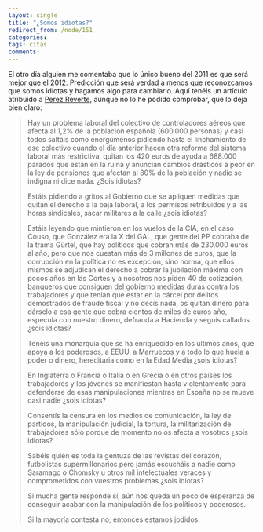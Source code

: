 ```yaml
---
layout: single
title: "¿Somos idiotas?"
redirect_from: /node/151
categories:
tags: citas
comments: 
---
```

El otro día alguien me comentaba que lo único bueno del 2011 es que será mejor que el 2012\. Predicción que será verdad a menos que reconozcamos que somos idiotas y hagamos algo para cambiarlo. Aquí tenéis un artículo atribuido a [Perez Reverte](http://www.perezreverte.com/), aunque no lo he podido comprobar, que lo deja bien claro:

> Hay un problema laboral del colectivo de controladores aéreos que afecta al 1,2% de la población española (600.000 personas) y casi todos saltáis como energúmenos pidiendo hasta el linchamiento de ese colectivo cuando el día anterior hacen otra reforma del sistema laboral más restrictiva, quitan los 420 euros de ayuda a 688.000 parados que están en la ruina y anuncian cambios drásticos a peor en la ley de pensiones que afectan al 80% de la población y nadie se indigna ni dice nada. ¿Sois idiotas?
> 
> Estáis pidiendo a gritos al Gobierno que se apliquen medidas que quitan el derecho a la baja laboral, a los permisos retribuidos y a las horas sindicales, sacar militares a la calle ¿sois idiotas?
> 
> Estáis leyendo que mintieron en los vuelos de la CIA, en el caso Couso, que González era la X del GAL, que gente del PP cobraba de la trama Gürtel, que hay políticos que cobran más de 230.000 euros al año, pero que nos cuestan más de 3 millones de euros, que la corrupción en la política no es excepción, sino norma, que ellos mismos se adjudican el derecho a cobrar la jubilación máxima con pocos años en las Cortes y a nosotros nos piden 40 de cotización, banqueros que consiguen del gobierno medidas duras contra los trabajadores y que tenían que estar en la cárcel por delitos demostrados de fraude fiscal y no decís nada, os quitan dinero para dárselo a esa gente que cobra cientos de miles de euros año, especula con nuestro dinero, defrauda a Hacienda y seguís callados ¿sois idiotas?
> 
> Tenéis una monarquía que se ha enriquecido en los últimos años, que apoya a los poderosos, a EEUU, a Marruecos y a todo lo que huela a poder o dinero, hereditaria como en la Edad Media ¿sois idiotas?
> 
> En Inglaterra o Francia o Italia o en Grecia o en otros países los trabajadores y los jóvenes se manifiestan hasta violentamente para defenderse de esas manipulaciones mientras en España no se mueve casi nadie ¿sois idiotas?
> 
> Consentís la censura en los medios de comunicación, la ley de partidos, la manipulación judicial, la tortura, la militarización de trabajadores sólo porque de momento no os afecta a vosotros ¿sois idiotas?
> 
> Sabéis quién es toda la gentuza de las revistas del corazón, futbolistas supermillonarios pero jamás escucháis a nadie como Saramago o Chomsky u otros mil intelectuales veraces y comprometidos con vuestros problemas ¿sois idiotas?
> 
> Si mucha gente responde sí, aún nos queda un poco de esperanza de conseguir acabar con la manipulación de los políticos y poderosos.
> 
> Si la mayoría contesta no, entonces estamos jodidos.
